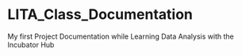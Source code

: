 # LITA_Class_Documentation
My first Project Documentation while Learning Data Analysis with the Incubator Hub
